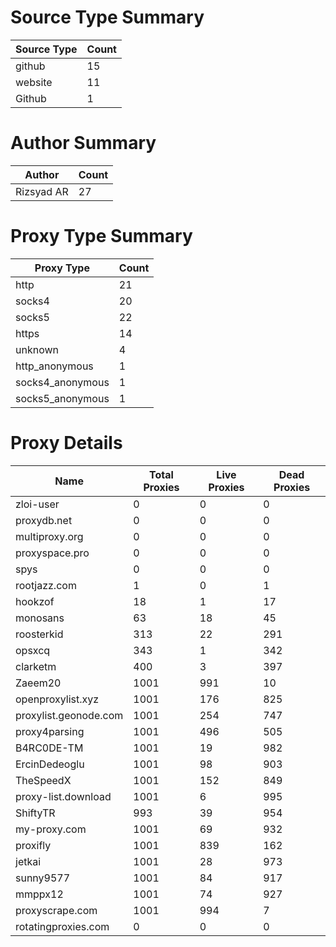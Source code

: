 # Source Type Summary

| Source Type | Count |
|-------------|-------|
| github | 15 |
| website | 11 |
| Github | 1 |


# Author Summary

| Author | Count |
|--------|-------|
| Rizsyad AR | 27 |


# Proxy Type Summary

| Proxy Type | Count |
|------------|-------|
| http | 21 |
| socks4 | 20 |
| socks5 | 22 |
| https | 14 |
| unknown | 4 |
| http_anonymous | 1 |
| socks4_anonymous | 1 |
| socks5_anonymous | 1 |


# Proxy Details

| Name | Total Proxies | Live Proxies | Dead Proxies |
|------|---------------|--------------|---------------|
| zloi-user | 0 | 0 | 0 |
| proxydb.net | 0 | 0 | 0 |
| multiproxy.org | 0 | 0 | 0 |
| proxyspace.pro | 0 | 0 | 0 |
| spys | 0 | 0 | 0 |
| rootjazz.com | 1 | 0 | 1 |
| hookzof | 18 | 1 | 17 |
| monosans | 63 | 18 | 45 |
| roosterkid | 313 | 22 | 291 |
| opsxcq | 343 | 1 | 342 |
| clarketm | 400 | 3 | 397 |
| Zaeem20 | 1001 | 991 | 10 |
| openproxylist.xyz | 1001 | 176 | 825 |
| proxylist.geonode.com | 1001 | 254 | 747 |
| proxy4parsing | 1001 | 496 | 505 |
| B4RC0DE-TM | 1001 | 19 | 982 |
| ErcinDedeoglu | 1001 | 98 | 903 |
| TheSpeedX | 1001 | 152 | 849 |
| proxy-list.download | 1001 | 6 | 995 |
| ShiftyTR | 993 | 39 | 954 |
| my-proxy.com | 1001 | 69 | 932 |
| proxifly | 1001 | 839 | 162 |
| jetkai | 1001 | 28 | 973 |
| sunny9577 | 1001 | 84 | 917 |
| mmppx12 | 1001 | 74 | 927 |
| proxyscrape.com | 1001 | 994 | 7 |
| rotatingproxies.com | 0 | 0 | 0 |
